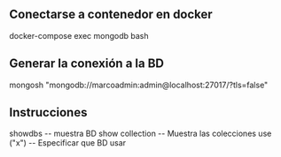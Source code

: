 ## Conectarse a contenedor en docker
docker-compose exec mongodb bash

## Generar la conexión a la BD
mongosh "mongodb://marcoadmin:admin@localhost:27017/?tls=false"

## Instrucciones
showdbs -- muestra BD
show collection -- Muestra las colecciones
use ("x") -- Especificar que BD usar

